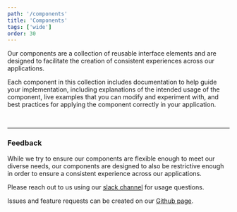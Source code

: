 ```yaml
---
path: '/components'
title: 'Components'
tags: ['wide']
order: 30
---
```


Our components are a collection of reusable interface elements and are designed to facilitate the creation of consistent experiences across our applications.

Each component in this collection includes documentation to help guide your implementation, including explanations of the intended usage of the component, live examples that you can modify and experiment with, and best practices for applying the component correctly in your application.

<br />

<ComponentGrid></ComponentGrid>

---

### Feedback

While we try to ensure our components are flexible enough to meet our diverse needs, our components are designed to also be restrictive enough in order to ensure a consistent experience across our applications.

Please reach out to us using our [slack channel](https://slack.com/app_redirect?channel=pb-design-system) for usage questions.

Issues and feature requests can be created on our [Github page](https://github.com/ezcater/recipe/issues).
